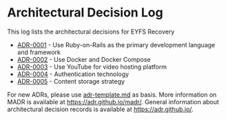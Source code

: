 # Architectural Decision Log

This log lists the architectural decisions for EYFS Recovery

<!-- adrlog -- Regenerate the content by using "adr-log -i". You can install it via "npm install -g adr-log" -->

* [ADR-0001](0001-use-ruby-on-rails.md) - Use Ruby-on-Rails as the primary development language and framework
* [ADR-0002](0002-use-docker.md) - Use Docker and Docker Compose
* [ADR-0003](0003-video-hosting-platform.md) - Use YouTube for video  hosting platform
* [ADR-0004](0004-authentication-technology.md) - Authentication technology
* [ADR-0005](0005-content-storage-strategy.md) - Content storage strategy

<!-- adrlogstop -->

For new ADRs, please use [adr-template.md](adr-template.md) as basis.
More information on MADR is available at <https://adr.github.io/madr/>.
General information about architectural decision records is available at <https://adr.github.io/>.

<!-- markdownlint-disable-file MD013 -->
